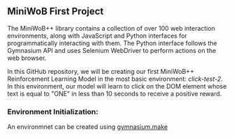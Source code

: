 ## MiniWoB First Project

The MiniWoB++ library contains a collection of over 100 web interaction environments, along with JavaScript and Python interfaces for programmatically interacting with them. The Python interface follows the Gymnasium API and uses Selenium WebDriver to perform actions on the web browser.

In this GitHub repository, we will be creating our first MiniWoB++ Reinforcement Learning Model in the most basic environment: _click-test-2_. In this environment, our model will learn to click on the DOM element whose text is equal to "ONE" in less than 10 seconds to receive a positive reward.

### Environment Initialization:

An environmnet can be created using [gymnasium.make](https://gymnasium.farama.org/api/registry/#gymnasium.make)
